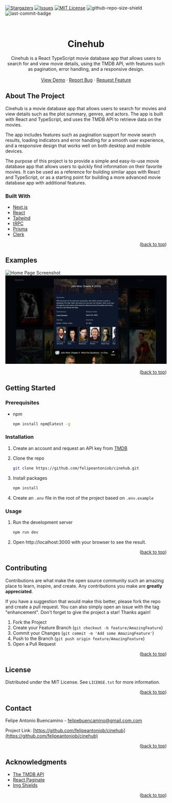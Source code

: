 <div id="top"></div>

<!-- PROJECT SHIELDS -->
<!--
*** I'm using markdown "reference style" links for readability.
*** Reference links are enclosed in brackets [ ] instead of parentheses ( ).
*** See the bottom of this document for the declaration of the reference variables
*** for contributors-url, forks-url, etc. This is an optional, concise syntax you may use.
*** https://www.markdownguide.org/basic-syntax/#reference-style-links
-->

[![Stargazers][stars-shield]][stars-url]
[![Issues][issues-shield]][issues-url]
[![MIT License][license-shield]][license-url]
![github-repo-size-shield]
![last-commit-badge]

<!-- PROJECT LOGO -->
<br />
<div align="center">

  <h1 align="center">Cinehub</h1>

  <p align="center">
Cinehub is a React TypeScript movie database app that allows users to search for and view movie details, using the TMDB API, with features such as pagination, error handling, and a responsive design.
 <br />
  <br />
     <a href="https://cinehub.vercel.app/">View Demo</a>
    ·
    <a href="https://github.com/felipeantoniob/cinehub/issues">Report Bug</a>
    ·
    <a href="https://github.com/felipeantoniob/cinehub/issues">Request Feature</a>
  </p>
</div>

<!-- ABOUT THE PROJECT -->

## About The Project

Cinehub is a movie database app that allows users to search for movies and view details such as the plot summary, genres, and actors. The app is built with React and TypeScript, and uses the TMDB API to retrieve data on the movies.

The app includes features such as pagination support for movie search results, loading indicators and error handling for a smooth user experience, and a responsive design that works well on both desktop and mobile devices.

The purpose of this project is to provide a simple and easy-to-use movie database app that allows users to quickly find information on their favorite movies. It can be used as a reference for building similar apps with React and TypeScript, or as a starting point for building a more advanced movie database app with additional features.

### Built With

- [Next.js](https://nextjs.org/)
- [React](https://reactjs.org/)
- [Tailwind](https://tailwindcss.com/)
- [tRPC](https://trpc.io/)
- [Prisma](https://www.prisma.io/)
- [Clerk](https://clerk.com/)

<p align="right">(<a href="#top">back to top</a>)</p>

<!-- EXAMPLES -->

## Examples

![Home Page Screenshot][home-page]
![Movie Modal Screenshot][movie-modal]

<p align="right">(<a href="#top">back to top</a>)</p>

<!-- GETTING STARTED -->

## Getting Started

### Prerequisites

- npm

  ```sh
  npm install npm@latest -g
  ```

### Installation

1. Create an account and request an API key from [TMDB](https://www.themoviedb.org/documentation/api)

1. Clone the repo
   ```sh
   git clone https://github.com/felipeantoniob/cinehub.git
   ```
1. Install packages

   ```sh
   npm install
   ```

1. Create an `.env` file in the root of the project based on `.env.example`

### Usage

1. Run the development server

   ```sh
   npm run dev
   ```

2. Open http://localhost:3000 with your browser to see the result.

<p align="right">(<a href="#top">back to top</a>)</p>

<!-- CONTRIBUTING -->

## Contributing

Contributions are what make the open source community such an amazing place to learn, inspire, and create. Any contributions you make are **greatly appreciated**.

If you have a suggestion that would make this better, please fork the repo and create a pull request. You can also simply open an issue with the tag "enhancement".
Don't forget to give the project a star! Thanks again!

1. Fork the Project
2. Create your Feature Branch (`git checkout -b feature/AmazingFeature`)
3. Commit your Changes (`git commit -m 'Add some AmazingFeature'`)
4. Push to the Branch (`git push origin feature/AmazingFeature`)
5. Open a Pull Request

<p align="right">(<a href="#top">back to top</a>)</p>

<!-- LICENSE -->

## License

Distributed under the MIT License. See `LICENSE.txt` for more information.

<p align="right">(<a href="#top">back to top</a>)</p>

<!-- CONTACT -->

## Contact

Felipe Antonio Buencamino - felipebuencamino@gmail.com.com

Project Link: [https://github.com/felipeantoniob/cinehub](https://github.com/felipeantoniob/cinehub)

<p align="right">(<a href="#top">back to top</a>)</p>

<!-- ACKNOWLEDGMENTS -->

## Acknowledgments

- [The TMDB API](https://www.themoviedb.org/documentation/api)
- [React Paginate](https://github.com/AdeleD/react-paginate)
- [Img Shields](https://shields.io)

<p align="right">(<a href="#top">back to top</a>)</p>

<!-- MARKDOWN LINKS & IMAGES -->
<!-- https://www.markdownguide.org/basic-syntax/#reference-style-links -->

[stars-shield]: https://img.shields.io/github/stars/felipeantoniob/cinehub.svg?style=for-the-badge
[stars-url]: https://github.com/felipeantoniob/cinehub/stargazers
[issues-shield]: https://img.shields.io/github/issues/felipeantoniob/cinehub.svg?style=for-the-badge
[issues-url]: https://github.com/felipeantoniob/cinehub/issues
[license-shield]: https://img.shields.io/github/license/felipeantoniob/cinehub?style=for-the-badge
[license-url]: https://github.com/felipeantoniob/cinehub/blob/master/LICENSE.txt
[github-repo-size-shield]: https://img.shields.io/github/repo-size/felipeantoniob/cinehub?style=for-the-badge
[last-commit-badge]: https://img.shields.io/github/last-commit/felipeantoniob/cinehub?style=for-the-badge
[movie-modal]: .github/assets/movie-modal.png
[home-page]: .github/assets/home-page.png
